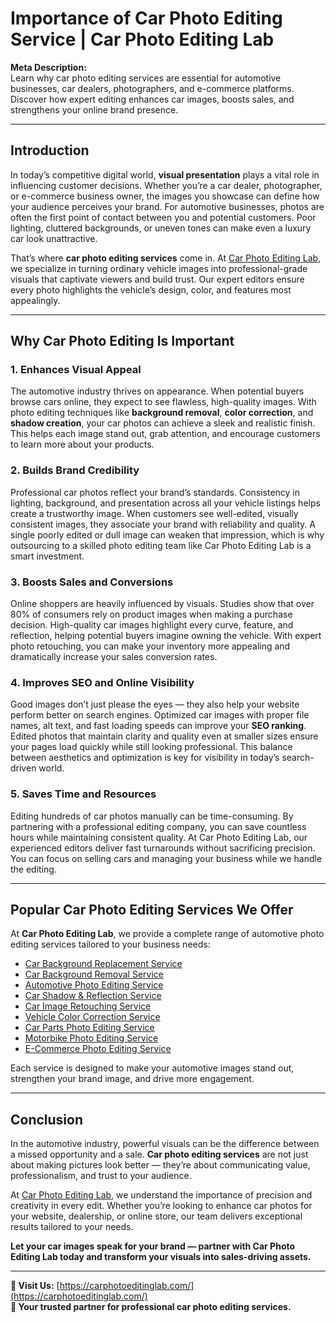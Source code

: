 # Importance of Car Photo Editing Service | Car Photo Editing Lab

**Meta Description:**   
Learn why car photo editing services are essential for automotive businesses, car dealers, photographers, and e-commerce platforms. Discover how expert editing enhances car images, boosts sales, and strengthens your online brand presence.

---

## Introduction

In today’s competitive digital world, **visual presentation** plays a vital role in influencing customer decisions. Whether you’re a car dealer, photographer, or e-commerce business owner, the images you showcase can define how your audience perceives your brand. For automotive businesses, photos are often the first point of contact between you and potential customers. Poor lighting, cluttered backgrounds, or uneven tones can make even a luxury car look unattractive.  

That’s where **car photo editing services** come in. At [Car Photo Editing Lab](https://carphotoeditinglab.com/), we specialize in turning ordinary vehicle images into professional-grade visuals that captivate viewers and build trust. Our expert editors ensure every photo highlights the vehicle’s design, color, and features most appealingly.

---

## Why Car Photo Editing Is Important

### 1. **Enhances Visual Appeal**

The automotive industry thrives on appearance. When potential buyers browse cars online, they expect to see flawless, high-quality images. With photo editing techniques like **background removal**, **color correction**, and **shadow creation**, your car photos can achieve a sleek and realistic finish. This helps each image stand out, grab attention, and encourage customers to learn more about your products.

### 2. **Builds Brand Credibility**

Professional car photos reflect your brand’s standards. Consistency in lighting, background, and presentation across all your vehicle listings helps create a trustworthy image. When customers see well-edited, visually consistent images, they associate your brand with reliability and quality. A single poorly edited or dull image can weaken that impression, which is why outsourcing to a skilled photo editing team like Car Photo Editing Lab is a smart investment.

### 3. **Boosts Sales and Conversions**

Online shoppers are heavily influenced by visuals. Studies show that over 80% of consumers rely on product images when making a purchase decision. High-quality car images highlight every curve, feature, and reflection, helping potential buyers imagine owning the vehicle. With expert photo retouching, you can make your inventory more appealing and dramatically increase your sales conversion rates.

### 4. **Improves SEO and Online Visibility**

Good images don’t just please the eyes — they also help your website perform better on search engines. Optimized car images with proper file names, alt text, and fast loading speeds can improve your **SEO ranking**. Edited photos that maintain clarity and quality even at smaller sizes ensure your pages load quickly while still looking professional. This balance between aesthetics and optimization is key for visibility in today’s search-driven world.

### 5. **Saves Time and Resources**

Editing hundreds of car photos manually can be time-consuming. By partnering with a professional editing company, you can save countless hours while maintaining consistent quality. At Car Photo Editing Lab, our experienced editors deliver fast turnarounds without sacrificing precision. You can focus on selling cars and managing your business while we handle the editing.

---

## Popular Car Photo Editing Services We Offer

At **Car Photo Editing Lab**, we provide a complete range of automotive photo editing services tailored to your business needs:

- [Car Background Replacement Service](https://carphotoeditinglab.com/car-background-replacement-service)
- [Car Background Removal Service](https://carphotoeditinglab.com/car-background-removal-service)
- [Automotive Photo Editing Service](https://carphotoeditinglab.com/automotive-photo-editing-service)
- [Car Shadow & Reflection Service](https://carphotoeditinglab.com/car-shadow-reflection-service)
- [Car Image Retouching Service](https://carphotoeditinglab.com/car-image-retouching-service)
- [Vehicle Color Correction Service](https://carphotoeditinglab.com/vehicle-color-correction-service)
- [Car Parts Photo Editing Service](https://carphotoeditinglab.com/car-parts-photo-editing-service)
- [Motorbike Photo Editing Service](https://carphotoeditinglab.com/motorbike-photo-editing-service)
- [E-Commerce Photo Editing Service](https://carphotoeditinglab.com/e-commerce-photo-editing-service)

Each service is designed to make your automotive images stand out, strengthen your brand image, and drive more engagement.

---

## Conclusion

In the automotive industry, powerful visuals can be the difference between a missed opportunity and a sale. **Car photo editing services** are not just about making pictures look better — they’re about communicating value, professionalism, and trust to your audience.  

At [Car Photo Editing Lab](https://carphotoeditinglab.com/), we understand the importance of precision and creativity in every edit. Whether you’re looking to enhance car photos for your website, dealership, or online store, our team delivers exceptional results tailored to your needs.  

**Let your car images speak for your brand — partner with Car Photo Editing Lab today and transform your visuals into sales-driving assets.**

---

**🔗 Visit Us:** [https://carphotoeditinglab.com/](https://carphotoeditinglab.com/)  
**📸 Your trusted partner for professional car photo editing services.**
